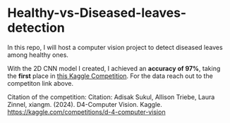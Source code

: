 # Healthy-vs-Diseased-leaves-detection
In this repo, I will host a computer vision project to detect diseased leaves among healthy ones.

With the 2D CNN model I created, I achieved an **accuracy of 97%**, taking the **first** place in [this Kaggle Competition](https://www.kaggle.com/competitions/d-4-computer-vision).
For the data reach out to the competiton link above. 

Citation of the competition: Citation: Adisak Sukul, Allison Triebe, Laura Zinnel, xiangm. (2024). D4-Computer Vision. Kaggle. https://kaggle.com/competitions/d-4-computer-vision


